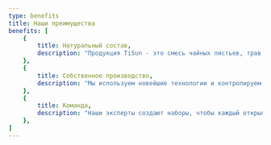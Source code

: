 ```yaml
---
type: benefits
title: Наши преимущества
benefits: [
    {
        title: Натуральный состав,
        description: "Продукция ТiSun - это смесь чайных листьев, трав и натуральных фруктов.",
    },
    {
        title: Собственное производство,
        description: "Мы используем новейшие технологии и контролируем качество продукта на всех этапах производства.",
    },
    {
        title: Команда,
        description: "Наши эксперты создают наборы, чтобы каждый открыл в них что-то свое и смог полностью насладиться великолепием вкуса и аромата.",
    },
]
---
```

